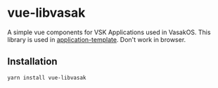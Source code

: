 # vue-libvasak

A simple vue components for VSK Applications used in VasakOS. This library is used in [application-template](https://github.com/Vasak-OS/application-template). Don't work in browser.

## Installation

```bash
yarn install vue-libvasak
```
